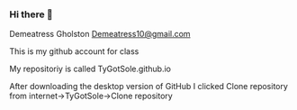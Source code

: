 ### Hi there 👋


Demeatress Gholston Demeatress10@gmail.com

This is my github account for class

My repositoriy is called TyGotSole.github.io

After downloading the desktop version of GitHub I clicked Clone repository from internet->TyGotSole->Clone repository